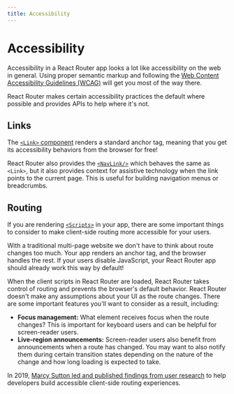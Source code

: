```yaml
---
title: Accessibility
---
```


# Accessibility

Accessibility in a React Router app looks a lot like accessibility on the web in general. Using proper semantic markup and following the [Web Content Accessibility Guidelines (WCAG)][wcag] will get you most of the way there.

React Router makes certain accessibility practices the default where possible and provides APIs to help where it's not.

## Links

The [`<Link>` component][link] renders a standard anchor tag, meaning that you get its accessibility behaviors from the browser for free!

React Router also provides the [`<NavLink/>`][navlink] which behaves the same as `<Link>`, but it also provides context for assistive technology when the link points to the current page. This is useful for building navigation menus or breadcrumbs.

## Routing

If you are rendering [`<Scripts>`][scripts] in your app, there are some important things to consider to make client-side routing more accessible for your users.

With a traditional multi-page website we don't have to think about route changes too much. Your app renders an anchor tag, and the browser handles the rest. If your users disable JavaScript, your React Router app should already work this way by default!

When the client scripts in React Router are loaded, React Router takes control of routing and prevents the browser's default behavior. React Router doesn't make any assumptions about your UI as the route changes. There are some important features you'll want to consider as a result, including:

- **Focus management:** What element receives focus when the route changes? This is important for keyboard users and can be helpful for screen-reader users.
- **Live-region announcements:** Screen-reader users also benefit from announcements when a route has changed. You may want to also notify them during certain transition states depending on the nature of the change and how long loading is expected to take.

In 2019, [Marcy Sutton led and published findings from user research][marcy-sutton-led-and-published-findings-from-user-research] to help developers build accessible client-side routing experiences.

[link]: ../api/components/Link
[navlink]: ../api/components/NavLink
[scripts]: ../api/components/Scripts
[wcag]: https://www.w3.org/WAI/standards-guidelines/wcag/
[marcy-sutton-led-and-published-findings-from-user-research]: https://www.gatsbyjs.com/blog/2019-07-11-user-testing-accessible-client-routing
